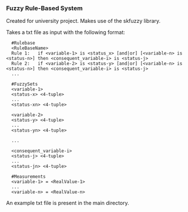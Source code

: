 ### Fuzzy Rule-Based System 
Created for university project. Makes use of the skfuzzy library.

Takes a txt file as input with the following format:
```
  #Rulebase
  <RuleBaseName>
  Rule 1:	if <variable-1> is <status_x> [and|or] [<variable-n> is <status-n>] then <consequent_variable-i> is <status-j>
  Rule 2:	if <variable-2> is <status-y> [and|or] [<variable-n> is <status-n>] then <consequent_variable-i> is <status-j>
  ...
  
  #FuzzySets
  <variable-1>
  <status-x> <4-tuple>
  ...
  <status-xn> <4-tuple>
  
  <variable-2>
  <status-y> <4-tuple>
  ...
  <status-yn> <4-tuple>
  
  ...
  
  <consequent_variable-i>
  <status-j> <4-tuple>
  ...
  <status-jn> <4-tuple>
  
  #Measurements
  <variable-1> = <RealValue-1>
  ...
  <variable-n> = <RealValue-n>
``` 

An example txt file is present in the main directory.
  

